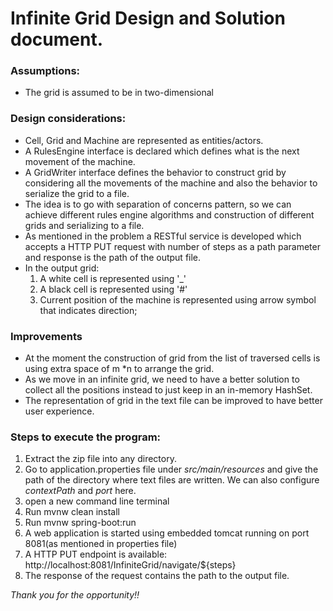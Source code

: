 # Infinite Grid Design and Solution document.

### Assumptions:
* The grid is assumed to be in two-dimensional

### Design considerations:

* Cell, Grid and Machine are represented as entities/actors.
* A RulesEngine interface is declared which defines what is the next movement of the machine.
* A GridWriter interface defines the behavior to construct grid by considering all the movements of the machine
and also the behavior to serialize the grid to a file.
* The idea is to go with separation of concerns pattern, so we can achieve  different rules engine algorithms and
construction of different grids and serializing to a file.
* As mentioned in the problem a RESTful service is developed which accepts a HTTP PUT request
with number of steps as a path parameter and response is the path of the output file.
* In the output grid:
  1. A white cell is represented using '_'
  2. A black cell is represented using '#'
  3. Current position of the machine is represented using arrow symbol that indicates direction;  
  
### Improvements
* At the moment the construction of grid from the list of traversed cells is using extra space
of m *n to arrange the grid.
* As we move in an infinite grid, we need to have a better solution to collect all the positions instead
  to just keep in an in-memory HashSet. 
* The representation of grid in the text file can be improved to have better user experience.  
  
### Steps to execute the program:

1. Extract the zip file into any directory.
2. Go to application.properties file under  *src/main/resources* and give the path of the directory where text files are written.
   We can also configure *contextPath* and *port* here.
3. open a new command line terminal 
4. Run mvnw clean install
5. Run mvnw spring-boot:run
6. A web application is started using embedded tomcat running on port 8081(as mentioned in properties file)
7. A HTTP PUT endpoint is available: 
   http://localhost:8081/InfiniteGrid/navigate/${steps}
8. The response of the request contains the path to the output file.

*Thank you for the opportunity!!*

